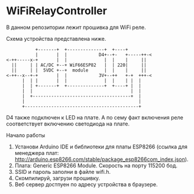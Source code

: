 # WiFiRelayController

В данном репозитории лежит прошивка для WiFi реле.

Схема устройства представлена ниже.

```
           +-------+  +--------------+  +----+
           |       |  |            D4+--+-   +-----++-<
<-++-----x-+       |  |              |  |    |     ||
  ||     | | AC/DC +--+ WiF66ESP82   |  | 220|     ||
  ||     | |  5VDC +--+  module      |  |    |     ||
<-++--x--+-+       |  |            3V+--++   +-+  +++-<
      |  | |       |  |              |  |    | |  |
      |  | +-------+  +--------------+  +----+ |  |
      |  |                                     |  |
      |  +-------------------------------------+  |
      |                                           |
      +-------------------------------------------+
```

D4 также подключен к LED на плате. А по сему факт включения реле соответствует
включению светодиода на плате.

Начало работы

1. Установи Arduino IDE и библиотеки для платы ESP8266 (ссылка для менеджера плат: http://arduino.esp8266.com/stable/package_esp8266com_index.json).
2. Плата: Generic ESP8266 Module. Скорость на порту 115200 бод.
3. SSID и пароль заполни в файле wifi.h.
4. Скомпилируй, загрузи прошивку.
5. Веб сервер достпуен по адресу устройства в браузере.
